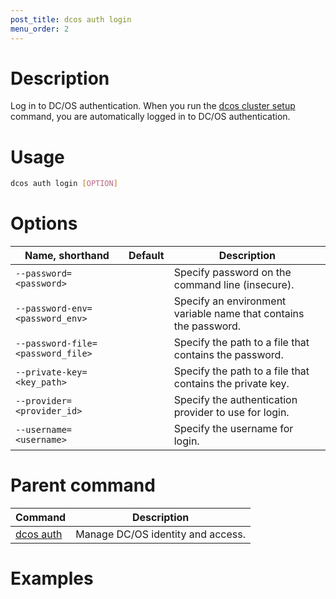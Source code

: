 ```yaml
---
post_title: dcos auth login
menu_order: 2
---
```


# Description
Log in to DC/OS authentication. When you run the [dcos cluster setup](/docs/1.10/cli/command-reference/dcos-cluster/dcos-cluster-setup) command, you are automatically logged in to DC/OS authentication.

# Usage

```bash
dcos auth login [OPTION]
```

# Options

| Name, shorthand | Default | Description |
|---------|-------------|-------------|
| `--password=<password>`   |             | Specify password on the command line (insecure). |
| `--password-env=<password_env>`   |             | Specify an environment variable name that contains the password. |
| `--password-file=<password_file>`   |             | Specify the path to a file that contains the password. |
| `--private-key=<key_path>`   |             | Specify the path to a file that contains the private key. |
| `--provider=<provider_id>`   |             | Specify the authentication provider to use for login. |
| `--username=<username>`   |             | Specify the username for login. |

# Parent command

| Command | Description |
|---------|-------------|
| [dcos auth](/docs/1.10/cli/command-reference/dcos-auth/) |  Manage DC/OS identity and access. |

# Examples
